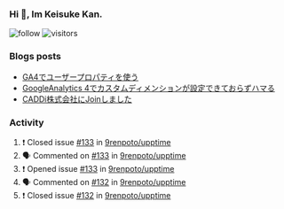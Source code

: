 ### Hi 👋, Im Keisuke Kan.

<!--
**9renpoto/9renpoto** is a ✨ _special_ ✨ repository because its `README.md` (this file) appears on your GitHub profile.

Here are some ideas to get you started:

- 🔭 I’m currently working on ...
- 🌱 I’m currently learning ...
- 👯 I’m looking to collaborate on ...
- 🤔 I’m looking for help with ...
- 💬 Ask me about ...
- 📫 How to reach me: ...
- 😄 Pronouns: ...
- ⚡ Fun fact: ...
-->

![follow](https://img.shields.io/github/followers/9renpoto?label=Follow&style=social)
![visitors](https://komarev.com/ghpvc/?username=9renpoto&label=Profile%20views&color=0e75b6&style=flat)

### Blogs posts

<!-- BLOG-POST-LIST:START -->
- [GA4でユーザープロパティを使う](https://9renpoto.dev/2021/02/21/google-analytics-4-user-properties/)
- [GoogleAnalytics 4でカスタムディメンションが設定できておらずハマる](https://9renpoto.dev/2021/02/13/google-analytics-4/)
- [CADDi株式会社にJoinしました](https://9renpoto.dev/2020/12/05/join/)
<!-- BLOG-POST-LIST:END -->

### Activity

<!--START_SECTION:activity-->
1. ❗️ Closed issue [#133](https://github.com/9renpoto/upptime/issues/133) in [9renpoto/upptime](https://github.com/9renpoto/upptime)
2. 🗣 Commented on [#133](https://github.com/9renpoto/upptime/issues/133) in [9renpoto/upptime](https://github.com/9renpoto/upptime)
3. ❗️ Opened issue [#133](https://github.com/9renpoto/upptime/issues/133) in [9renpoto/upptime](https://github.com/9renpoto/upptime)
4. 🗣 Commented on [#132](https://github.com/9renpoto/upptime/issues/132) in [9renpoto/upptime](https://github.com/9renpoto/upptime)
5. ❗️ Closed issue [#132](https://github.com/9renpoto/upptime/issues/132) in [9renpoto/upptime](https://github.com/9renpoto/upptime)
<!--END_SECTION:activity-->

<!--START_SECTION:waka-->
<!--END_SECTION:waka-->